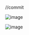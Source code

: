 //commit 

![image](https://github.com/user-attachments/assets/b7095a2b-6de9-4903-9bc9-bd9255ad525a)

![image](https://github.com/user-attachments/assets/f7720abd-ec37-4d89-a001-f0c0519dba39)
